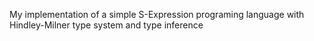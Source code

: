 My implementation of a simple S-Expression programing language with Hindley-Milner type system and type inference
